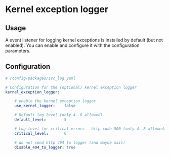 # Kernel exception logger

## Usage
A event listener for logging kernel exceptions is installed by default (but not enabled). You can enable and configure it with the configuration parameters.

## Configuration
```yaml
# /config/packages/svc_log.yaml

# Configuration for the (optional) kernel exception logger
kernel_exception_logger:

    # enable the kernel exception logger
    use_kernel_logger:    false

    # Default log level (only 4..8 allowed)
    default_level:        5

    # Log level for critical errors - http code 500 (only 4..8 allowed)
    critical_level:       6

    # do not send http 404 to logger (and maybe mail)
    disable_404_to_logger: true
```